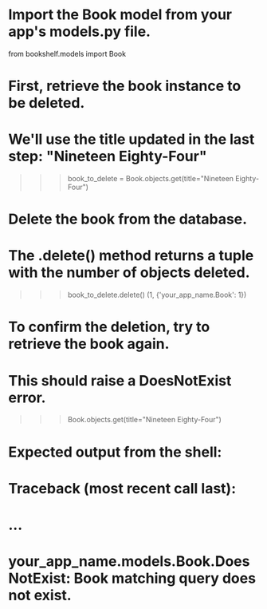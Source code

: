 # Import the Book model from your app's models.py file.
from bookshelf.models import Book

# First, retrieve the book instance to be deleted.
# We'll use the title updated in the last step: "Nineteen Eighty-Four"
>>> book_to_delete = Book.objects.get(title="Nineteen Eighty-Four")

# Delete the book from the database.
# The .delete() method returns a tuple with the number of objects deleted.
>>> book_to_delete.delete()
(1, {'your_app_name.Book': 1})

# To confirm the deletion, try to retrieve the book again.
# This should raise a DoesNotExist error.
>>> Book.objects.get(title="Nineteen Eighty-Four")

# Expected output from the shell:
# Traceback (most recent call last):
# ...
# your_app_name.models.Book.DoesNotExist: Book matching query does not exist.
